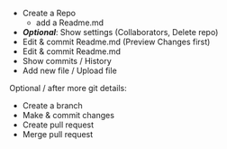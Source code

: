 - Create a Repo
  - add a Readme.md
- ***Optional***: Show settings (Collaborators, Delete repo)
- Edit & commit Readme.md (Preview Changes first)
- Edit & commit Readme.md 
- Show commits / History
- Add new file / Upload file

Optional / after more git details:
- Create a branch
- Make & commit changes
- Create pull request
- Merge pull request

